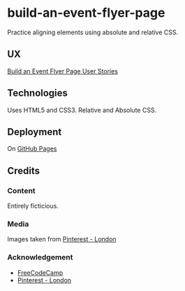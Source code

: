# build-an-event-flyer-page
Practice aligning elements using absolute and relative CSS.

## UX

[Build an Event Flyer Page User Stories](https://www.freecodecamp.org/learn/full-stack-developer/lab-event-flyer-page/build-an-event-flyer-page)

## Technologies

Uses HTML5 and CSS3.  Relative and Absolute CSS.

## Deployment

On [GitHub Pages](https://derektypist.github.io/build-an-event-flyer-page)

## Credits

### Content

Entirely ficticious.

### Media

Images taken from [Pinterest - London](https://www.pinterest.co.uk/derekthesec/london)

### Acknowledgement

- [FreeCodeCamp](https://www.freecodecamp.org)
- [Pinterest - London](https://www.pinterest.co.uk/london)
